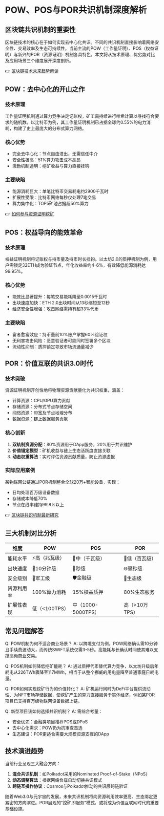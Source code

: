 # POW、POS与POR共识机制深度解析

## 区块链共识机制的重要性
区块链技术的核心在于如何实现去中心化共识。不同的共识机制直接影响着网络安全性、交易效率及生态可持续性。当前主流的POW（工作量证明）、POS（权益证明）与新兴的POR（资源证明）机制各具特色，本文将从技术原理、优劣势对比及应用场景三个维度展开深度剖析。

👉 [区块链技术未来趋势解读](https://bit.ly/okx_welcome)

## POW：去中心化的开山之作
### 技术原理
工作量证明机制通过算力竞争决定记账权，矿工需持续进行哈希计算以寻找符合要求的随机数。以比特币为例，其工作量证明机制已占据全球约0.55%的电力消耗，构建了史上最庞大的分布式算力网络。

### 核心优势
- 完全去中心化：节点自由进出，无需信任中介
- 安全性极高：51%算力攻击成本高昂
- 激励机制透明：挖矿收益与算力直接挂钩

### 主要缺陷
- 能源消耗巨大：单笔比特币交易耗电约2900千瓦时
- 扩展性受限：比特币网络每秒仅处理7笔交易
- 算力集中化：TOP5矿池占据超50%算力

👉 [如何参与资源证明挖矿](https://bit.ly/okx_welcome)

## POS：权益导向的能效革命
### 技术原理
权益证明机制将记账权与持币量及持币时长挂钩。以太坊2.0的质押机制为例，用户需锁定32ETH成为验证节点，年化收益率约4-6%，有效降低能源消耗达99.95%。

### 核心优势
- 能效比显著提升：每笔交易能耗降至0.0015千瓦时
- 出块速度加快：ETH 2.0出块时间从13秒缩短至12秒
- 经济安全性增强：攻击网络需持有超33%代币

### 主要缺陷
- 富者愈富效应：持币量前10%账户掌握60%验证权
- 无利害攻击风险：恶意验证者可能同时签署多个区块
- 流动性抑制：质押锁定导致市场流通量减少

## POR：价值互联的共识3.0时代
### 技术突破
资源证明机制开创性地将物理资源贡献量化为共识权重，涵盖：
- 计算资源：CPU/GPU算力贡献
- 存储资源：分布式节点存储空间
- 网络资源：带宽及节点地理分布
- 数据资源：链上数据服务贡献

### 核心创新
1. **双轨制资源分配**：80%资源用于DApp服务，20%用于共识维护
2. **价值锚定模型**：矿机收益与链上生态活跃度直接关联
3. **动态权重算法**：实时评估资源贡献质量，防止资源虚报

### 实际应用案例
某物联网公链通过POR机制整合全球20万+智能设备，实现：
- 日均处理百万级设备数据
- 存储成本降低70%
- 节点在线率维持99.8%以上

👉 [区块链共识机制最新研究](https://bit.ly/okx_welcome)

## 三大机制对比分析

| 维度         | POW                | POS                | POR                |
|--------------|--------------------|--------------------|--------------------|
| 能耗水平     | ⚡高（兆瓦级）     | 🌆中（千瓦级）     | 📶低（百瓦级）     |
| 出块速度     | 🐢10分钟级         | 🚀秒级             | 🌐毫秒级           |
| 安全级别     | 🔐军工级           | 🛡️金融级           | 🧩生态级           |
| 资源利用率   | 100%算力消耗      | 15%权益质押        | 80%生态服务        |
| 扩展性表现   | 低（<100TPS）      | 中（1000-5000TPS） | 高（>10万TPS）     |

## 常见问题解答

Q: POW机制为何不适合商业场景？
A: 以跨境支付为例，POW网络确认需10分钟且手续费波动大，而传统SWIFT系统仅需3-5秒。高能耗与长确认时间使其难以支撑高频商业交易。

Q: POS机制如何降低挖矿能耗？
A: 通过质押代币替代算力竞争，以太坊升级后年耗电从226TWh骤降至117MWh，相当于从整个挪威的用电量降至普通家庭日耗电量。

Q: POR如何实现挖矿行为的价值转化？
A: 矿机运行同时为DeFi平台提供流动性、为NFT市场存储数据，使挖矿产生的算力直接服务于实体经济，例如某POR项目已支持百万级物联网设备数据上链。

Q: 新型项目该如何选择共识机制？
A: 需综合考量：
- 安全优先：金融类项目推荐POS或DPoS
- 去中心化需求：POW仍为抗审查首选
- 生态建设：POR更适合需要大规模资源支撑的DApp

## 技术演进趋势
当前行业呈现三大融合方向：
1. **混合共识机制**：如Polkadot采用的Nominated Proof-of-Stake（NPoS）
2. **动态调整算法**：根据网络负载自动切换共识模式
3. **跨链互操作协议**：Cosmos与Polkadot推动的共识层跨链验证

随着Web3.0与元宇宙的发展，未来共识机制将向资源利用效率更高、生态绑定更紧密的方向演进。POR展现的"挖矿即服务"模式，或将成为价值互联网时代的重要基础设施。